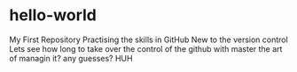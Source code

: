 # hello-world
My First Repository
Practising the skills in GitHub
New to the version control
Lets see how long to take over the control of the github 
with master the art of managin it?
any guesses?
HUH
